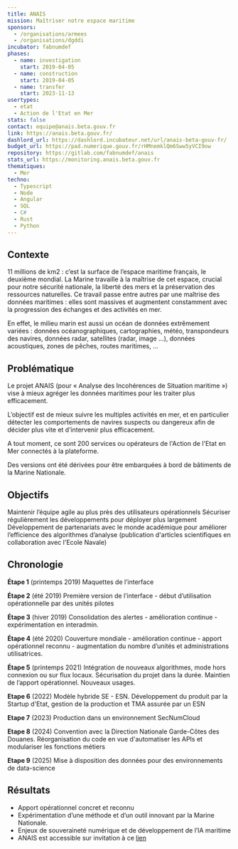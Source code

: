 ```yaml
---
title: ANAIS
mission: Maîtriser notre espace maritime
sponsors:
  - /organisations/armees
  - /organisations/dgddi
incubator: fabnumdef
phases:
  - name: investigation
    start: 2019-04-05
  - name: construction
    start: 2019-04-05
  - name: transfer
    start: 2023-11-13
usertypes:
  - etat
  - Action de l'Etat en Mer
stats: false
contact: equipe@anais.beta.gouv.fr
link: https://anais.beta.gouv.fr/
dashlord_url: https://dashlord.incubateur.net/url/anais-beta-gouv-fr/
budget_url: https://pad.numerique.gouv.fr/rHMnemklQm6Sww5yVCI9ow
repository: https://gitlab.com/fabnumdef/anais
stats_url: https://monitoring.anais.beta.gouv.fr
thematiques:
  - Mer
techno:
  - Typescript
  - Node
  - Angular
  - SQL
  - C#
  - Rust
  - Python
---
```

## Contexte
11 millions de km2 : c’est la surface de l’espace maritime français, le deuxième mondial. La Marine travaille à la maîtrise de cet espace, crucial pour notre sécurité nationale, la liberté des mers et la préservation des ressources naturelles. Ce travail passe entre autres par une maîtrise des données maritimes : elles sont massives et augmentent constamment avec la progression des échanges et des activités en mer.

En effet, le milieu marin est aussi un océan de données extrêmement variées : données océanographiques, cartographies, météo, transpondeurs des navires, données radar, satellites (radar, image …), données acoustiques, zones de pêches, routes maritimes, …

## Problématique
Le projet ANAIS (pour « Analyse des Incohérences de Situation maritime ») vise à mieux agréger les données maritimes pour les traiter plus efficacement. 

L’objectif est de mieux suivre les multiples activités en mer, et en particulier détecter les comportements de navires suspects ou dangereux afin de décider plus vite et d’intervenir plus efficacement.

A tout moment, ce sont 200 services ou opérateurs de l'Action de l'Etat en Mer connectés à la plateforme.

Des versions ont été dérivées pour être embarquées à bord de bâtiments de la Marine Nationale.

## Objectifs
Maintenir l’équipe agile au plus près des utilisateurs opérationnels
Sécuriser régulièrement les développements pour déployer plus largement
Développement de partenariats avec le monde académique pour améliorer l’efficience des algorithmes d’analyse (publication d'articles scientifiques en collaboration avec l'Ecole Navale)


## Chronologie
__Étape 1__ (printemps 2019) Maquettes de l’interface

__Étape 2__ (été 2019) Première version de l’interface - début d’utilisation opérationnelle par des unités pilotes

__Étape 3__ (hiver 2019) Consolidation des alertes - amélioration continue - expérimentation en interadmin.

__Étape 4__ (été 2020) Couverture mondiale - amélioration continue - apport opérationnel reconnu - augmentation du nombre d’unités et administrations utilisatrices.

__Étape 5__ (printemps 2021) Intégration de nouveaux algorithmes, mode hors connexion ou sur flux locaux. Sécurisation du projet dans la durée. Maintien de l’apport opérationnel.
Nouveaux usages.

__Etape 6__ (2022) Modèle hybride SE - ESN. Développement du produit par la Startup d'Etat, gestion de la production et TMA assurée par un ESN

__Etape 7__ (2023) Production dans un environnement SecNumCloud

__Etape 8__ (2024) Convention avec la Direction Nationale Garde-Côtes des Douanes.  Réorganisation du code en vue d'automatiser les APIs et modulariser les fonctions métiers

__Etape 9__ (2025) Mise à disposition des données pour des environnements de data-science 



## Résultats
- Apport opérationnel concret et reconnu
- Expérimentation d’une méthode et d’un outil innovant par la Marine Nationale.
- Enjeux de souveraineté numérique et de développement de l’IA maritime
- ANAIS est accessible sur invitation à ce [lien](https://anais.beta.gouv.fr)
